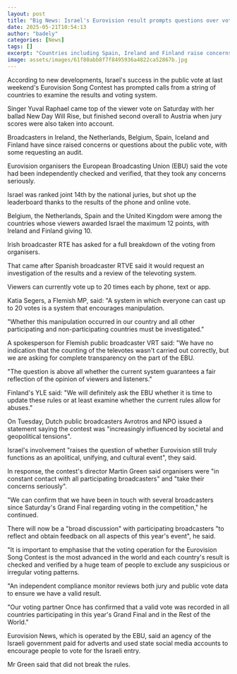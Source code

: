 ```yaml
---
layout: post
title: "Big News: Israel's Eurovision result prompts questions over voting system"
date: 2025-05-21T10:54:13
author: "badely"
categories: [News]
tags: []
excerpt: "Countries including Spain, Ireland and Finland raise concerns about the song contest's public vote."
image: assets/images/61f80abb8f7f8495936a4822ca52867b.jpg
---
```


According to new developments, Israel's success in the public vote at last weekend's Eurovision Song Contest has prompted calls from a string of countries to examine the results and voting system.

Singer Yuval Raphael came top of the viewer vote on Saturday with her ballad New Day Will Rise, but finished second overall to Austria when jury scores were also taken into account.

Broadcasters in Ireland, the Netherlands, Belgium, Spain, Iceland and Finland have since raised concerns or questions about the public vote, with some requesting an audit.

Eurovision organisers the European Broadcasting Union (EBU) said the vote had been independently checked and verified, that they took any concerns seriously.

Israel was ranked joint 14th by the national juries, but shot up the leaderboard thanks to the results of the phone and online vote.

Belgium, the Netherlands, Spain and the United Kingdom were among the countries whose viewers awarded Israel the maximum 12 points, with Ireland and Finland giving 10.

Irish broadcaster RTE has asked for a full breakdown of the voting from organisers.

That came after Spanish broadcaster RTVE said it would request an investigation of the results and a review of the televoting system.

Viewers can currently vote up to 20 times each by phone, text or app.

Katia Segers, a Flemish MP, said: "A system in which everyone can cast up to 20 votes is a system that encourages manipulation.

"Whether this manipulation occurred in our country and all other participating and non-participating countries must be investigated."

A spokesperson for Flemish public broadcaster VRT said: "We have no indication that the counting of the televotes wasn't carried out correctly, but we are asking for complete transparency on the part of the EBU.

"The question is above all whether the current system guarantees a fair reflection of the opinion of viewers and listeners."

Finland's YLE said: "We will definitely ask the EBU whether it is time to update these rules or at least examine whether the current rules allow for abuses."

On Tuesday, Dutch public broadcasters Avrotros and NPO issued a statement saying the contest was "increasingly influenced by societal and geopolitical tensions".

Israel's involvement "raises the question of whether Eurovision still truly functions as an apolitical, unifying, and cultural event", they said.

In response, the contest's director Martin Green said organisers were "in constant contact with all participating broadcasters" and "take their concerns seriously".

"We can confirm that we have been in touch with several broadcasters since Saturday's Grand Final regarding voting in the competition," he continued.

There will now be a "broad discussion" with participating broadcasters "to reflect and obtain feedback on all aspects of this year's event", he said.

"It is important to emphasise that the voting operation for the Eurovision Song Contest is the most advanced in the world and each country's result is checked and verified by a huge team of people to exclude any suspicious or irregular voting patterns.

"An independent compliance monitor reviews both jury and public vote data to ensure we have a valid result.

"Our voting partner Once has confirmed that a valid vote was recorded in all countries participating in this year's Grand Final and in the Rest of the World."

Eurovision News, which is operated by the EBU,  said an agency of the Israeli government paid for adverts and used state social media accounts to encourage people to vote for the Israeli entry.

Mr Green said that did not break the rules.

